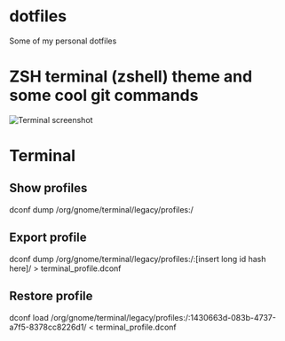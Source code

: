 # dotfiles
Some of my personal dotfiles
# ZSH terminal (zshell) theme and some cool git commands
![Terminal screenshot](http://i.caddydz.me/zsh)

# Terminal
## Show profiles
dconf dump /org/gnome/terminal/legacy/profiles:/
## Export profile
dconf dump /org/gnome/terminal/legacy/profiles:/:[insert long id hash here]/ > terminal_profile.dconf
## Restore profile
dconf load /org/gnome/terminal/legacy/profiles:/:1430663d-083b-4737-a7f5-8378cc8226d1/ < terminal_profile.dconf
